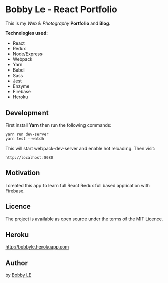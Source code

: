 # Bobby Le - React Portfolio

This is my *Web* & *Photography* **Portfolio** and **Blog**.

**Technologies used:**
- React
- Redux
- Node/Express
- Webpack
- Yarn
- Babel
- Sass
- Jest
- Enzyme
- Firebase
- Heroku

## Development
First install **Yarn** then run the following commands:

    yarn run dev-server
    yarn test --watch
    
 This will start webpack-dev-server and enable hot reloading. Then visit:

    http://localhost:8080
        
## Motivation
I created this app to learn full React Redux full based application with Firebase.

## Licence
The project is available as open source under the terms of the MIT Licence.

## Heroku
http://bobbyle.herokuapp.com

## Author
by [Bobby LE](http://www.bobbyle.net)
